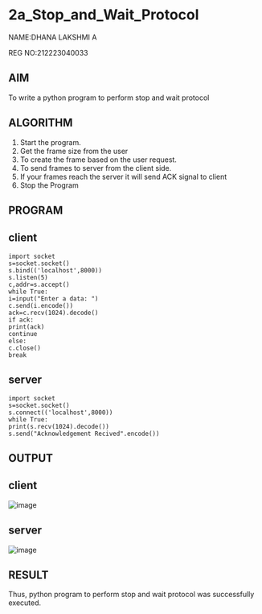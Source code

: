 # 2a_Stop_and_Wait_Protocol
NAME:DHANA LAKSHMI A

REG NO:212223040033
## AIM 
To write a python program to perform stop and wait protocol
## ALGORITHM
1. Start the program.
2. Get the frame size from the user
3. To create the frame based on the user request.
4. To send frames to server from the client side.
5. If your frames reach the server it will send ACK signal to client
6. Stop the Program
## PROGRAM
## client
```
import socket   
s=socket.socket()   
s.bind(('localhost',8000))  
s.listen(5)   
c,addr=s.accept()  
while True:   
i=input("Enter a data: ")   
c.send(i.encode())  
ack=c.recv(1024).decode()   
if ack:   
print(ack)   
continue   
else:   
c.close()
break
```
## server
```
import socket   
s=socket.socket()   
s.connect(('localhost',8000))   
while True:   
print(s.recv(1024).decode())   
s.send("Acknowledgement Recived".encode())
```
## OUTPUT
## client
![image](https://github.com/iniyasri4464/2a_Stop_and_Wait_Protocol/assets/152419072/d5c1b3e2-18ac-425d-a246-d4f3791f70c1)
## server
![image](https://github.com/iniyasri4464/2a_Stop_and_Wait_Protocol/assets/152419072/6866a1a4-5780-4ac6-8258-6d408e13f5c0)

## RESULT
Thus, python program to perform stop and wait protocol was successfully executed.
